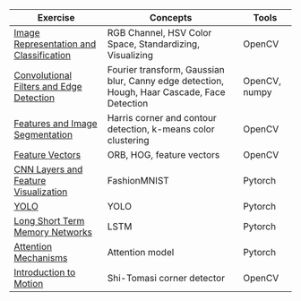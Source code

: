 Exercise | Concepts | Tools 
--- | --- | ---
[Image Representation and Classification](1_4_Image_Representation_and_Classification) | RGB Channel, HSV Color Space, Standardizing, Visualizing | OpenCV
[Convolutional Filters and Edge Detection](1_5_Convolutional_Filters_and_Edge_Detection) | Fourier transform, Gaussian blur, Canny edge detection, Hough, Haar Cascade, Face Detection | OpenCV, numpy
[Features and Image Segmentation](1_6_Types_of_Features_and_Image_Segmentation) | Harris corner and contour detection, k-means color clustering | OpenCV
[Feature Vectors](1_7_Feature_Vectors) | ORB, HOG, feature vectors | OpenCV
[CNN Layers and Feature Visualization](1_8_CNN_Layers_and_Feature_Visualization) | FashionMNIST | Pytorch
[YOLO](3_2_YOLO) | YOLO | Pytorch
[Long Short Term Memory Networks](3_4_Long_Short-Term_Memory_Networks) | LSTM | Pytorch
[Attention Mechanisms](3_6_Attention_Mechanisms) | Attention model | Pytorch
[Introduction to Motion](4_1_Introduction_to_Motion) | Shi-Tomasi corner detector | OpenCV
